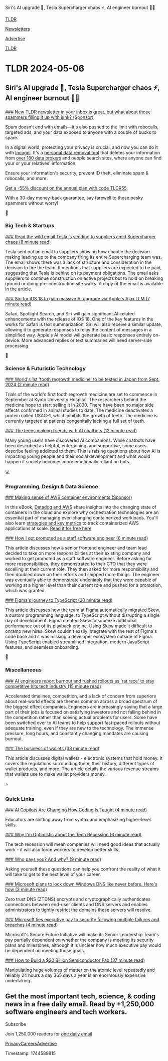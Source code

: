 Siri's AI upgrade 🤖, Tesla Supercharger chaos ⚡, AI engineer burnout 👨‍💻

[TLDR](/)

[Newsletters](/newsletters)

[Advertise](https://advertise.tldr.tech/)

[TLDR](/)

# TLDR 2024-05-06

## Siri's AI upgrade 🤖, Tesla Supercharger chaos ⚡, AI engineer burnout 👨‍💻

### 

[### New TLDR newsletter in your inbox is great, but what about those spammers filling it up with junk? (Sponsor)](https://get.incogni.io/aff_c?offer_id=1151&amp;aff_id=16286&amp;url_id=1880&amp;source=April22)

Spam doesn't end with emails—it's also pushed to the limit with robocalls, targeted ads, and your data exposed to anyone with a couple of bucks to spare.

In a digital world, protecting your privacy is crucial, and now you can do it with [Incogni](https://get.incogni.io/aff_c?offer_id=1151&aff_id=16286&url_id=1880&source=April22). It's a [personal data removal tool](https://get.incogni.io/aff_c?offer_id=1151&aff_id=16286&url_id=1880&source=April22) that deletes your information from [over 180 data brokers](https://get.incogni.io/aff_c?offer_id=1151&aff_id=16286&url_id=1880&source=April22) and people search sites, where anyone can find your or your relatives' information.

Ensure your information's security, prevent ID theft, eliminate spam & robocalls, and more.

[Get a -55% discount on the annual plan with code TLDR55](https://get.incogni.io/aff_c?offer_id=1151&aff_id=16286&url_id=1880&source=April22).

With a 30-day money-back guarantee, say farewell to those pesky spammers without worry!

📱

### Big Tech & Startups

[### Read the wild email Tesla is sending to suppliers amid Supercharger chaos (8 minute read)](https://electrek.co/2024/05/03/read-the-wild-email-tesla-is-sending-to-suppliers-amid-supercharger-chaos/?utm_source=tldrnewsletter)

Tesla sent out an email to suppliers showing how chaotic the decision-making leading up to the company firing its entire Supercharging team was. The email shows there was a lack of structure and consideration in the decision to fire the team. It mentions that suppliers are expected to be paid, suggesting that Tesla is behind on its payment obligations. The email asks suppliers to continue construction on active projects but to hold on breaking ground or doing pre-construction site walks. A copy of the email is available in the article.

[### Siri for iOS 18 to gain massive AI upgrade via Apple's Ajax LLM (7 minute read)](https://appleinsider.com/articles/24/05/03/siri-for-ios-18-to-gain-massive-ai-upgrade-via-apples-ajax-llm?utm_source=tldrnewsletter)

Safari, Spotlight Search, and Siri will gain significant AI-related enhancements with the release of iOS 18. One of the key features in the works for Safari is text summarization. Siri will also receive a similar update, allowing it to generate responses to relay the content of messages in a simplified way. Apple's AI model will generate basic responses entirely on-device. More advanced replies or text summaries will need server-side processing.

🚀

### Science & Futuristic Technology

[### World's 1st 'tooth regrowth medicine' to be tested in Japan from Sept. 2024 (2 minute read)](https://mainichi.jp/english/articles/20240503/p2a/00m/0sc/012000c?utm_source=tldrnewsletter)

Trials of the world's first tooth regrowth medicine are set to commence in September at Kyoto University Hospital. The researchers behind the medicine hope to start selling it in 2030. There have been no major side effects confirmed in animal studies to date. The medicine deactivates a protein called USAG-1, which inhibits the growth of teeth. The medicine is currently targeted at patients congenitally lacking a full set of teeth.

[### The teens making friends with AI chatbots (12 minute read)](https://www.theverge.com/2024/5/4/24144763/ai-chatbot-friends-character-teens?utm_source=tldrnewsletter)

Many young users have discovered AI companions. While chatbots have been described as helpful, entertaining, and supportive, some users describe feeling addicted to them. This is raising questions about how AI is impacting young people and their social development and what would happen if society becomes more emotionally reliant on bots.

💻

### Programming, Design & Data Science

[### Making sense of AWS container environments (Sponsor)](https://www.datadoghq.com/resources/aws-containers-ebook/?utm_source=tldrnewsletter&amp;utm_medium=newsletter&amp;utm_campaign=dg-infra-ww-aws-containers-ebook-tldr)

In this eBook, [Datadog and AWS](https://www.datadoghq.com/resources/aws-containers-ebook/?utm_source=tldrnewsletter&utm_medium=newsletter&utm_campaign=dg-infra-ww-aws-containers-ebook-tldr) share insights into the changing state of containers in the cloud and explore why orchestration technologies are an essential part of managing ever-changing containerized workloads. You'll also learn [strategies and key metrics](https://www.datadoghq.com/resources/aws-containers-ebook/?utm_source=tldrnewsletter&utm_medium=newsletter&utm_campaign=dg-infra-ww-aws-containers-ebook-tldr) to track containerized AWS applications at scale. [Read it for free here](https://www.datadoghq.com/resources/aws-containers-ebook/?utm_source=tldrnewsletter&utm_medium=newsletter&utm_campaign=dg-infra-ww-aws-containers-ebook-tldr)

[### How I got promoted as a staff software engineer (6 minute read)](https://blog.vramana.com/posts/promotion-as-staff-engineer/?utm_source=tldrnewsletter)

This article discusses how a senior frontend engineer and team lead decided to take on more responsibilities at their existing company and worked to get promoted as a staff software engineer. Before asking for more responsibilities, they demonstrated to their CTO that they were excelling at their current role. They then asked for more responsibility and then doubled down on their efforts and shipped more things. The engineer was eventually able to demonstrate undeniably that they were capable of working at a higher level than their current role and pushed for a promotion, which was granted.

[### Figma's journey to TypeScript (20 minute read)](https://www.figma.com/blog/figmas-journey-to-typescript-compiling-away-our-custom-programming-language/?utm_source=tldrnewsletter)

This article discusses how the team at Figma automatically migrated Skew, a custom programming language, to TypeScript without disrupting a single day of development. Figma created Skew to squeeze additional performance out of its playback engine. Using Skew made it difficult to onramp new hires. Skew couldn't easily integrate with the rest of Figma's code base and it was missing a developer ecosystem outside of Figma. Using TypeScript enabled streamlined integration, modern JavaScript features, and seamless onboarding.

🎁

### Miscellaneous

[### AI engineers report burnout and rushed rollouts as 'rat race' to stay competitive hits tech industry (15 minute read)](https://www.cnbc.com/2024/05/03/ai-engineers-face-burnout-as-rat-race-to-stay-competitive-hits-tech.html?utm_source=tldrnewsletter)

Accelerated timelines, competition, and a lack of concern from superiors about real-world effects are themes common across a broad spectrum of the biggest effect companies. Engineers are increasingly saying that a large part of their jobs is focused on satisfying investors and not falling behind in the competition rather than solving actual problems for users. Some have been switched over to AI teams to help support fast-paced rollouts without adequate training, even if they are new to the technology. The immense pressure, long hours, and constantly changing mandates are causing burnout.

[### The business of wallets (33 minute read)](https://www.bitsaboutmoney.com/archive/the-business-of-wallets/?utm_source=tldrnewsletter)

This article discusses digital wallets - electronic systems that hold money. It covers the regulations surrounding them, their history, different types of wallet products, and more. The article details the various revenue streams that wallets use to make wallet providers money.

⚡

### Quick Links

[### AI Copilots Are Changing How Coding Is Taught (4 minute read)](https://spectrum.ieee.org/ai-coding?utm_source=tldrnewsletter)

Educators are shifting away from syntax and emphasizing higher-level skills.

[### Why I'm Optimistic about the Tech Recession (6 minute read)](https://ryanmichaeltech.net/Blog/Why+I'm+Optimistic+about+the+Tech+Recession?utm_source=tldrnewsletter)

The tech recession will mean companies will need good ideas that actually work - it will also force workers to develop better skills.

[### Who pays you? And why? (9 minute read)](https://www.moderndescartes.com/essays/who_pays_you/?utm_source=tldrnewsletter)

Asking yourself these questions can help you confront the reality of what it will take to get to the next level of your career.

[### Microsoft plans to lock down Windows DNS like never before. Here's how (3 minute read)](https://arstechnica.com/security/2024/05/microsoft-plans-to-lock-down-windows-dns-like-never-before-heres-how/?utm_source=tldrnewsletter)

Zero trust DNS (ZTDNS) encrypts and cryptographically authenticates connections between end-user clients and DNS servers and enables administrators to tightly restrict the domains these servers will resolve.

[### Microsoft ties executive pay to security following multiple failures and breaches (4 minute read)](https://arstechnica.com/information-technology/2024/05/microsoft-ties-executive-pay-to-security-following-multiple-failures-and-breaches/?utm_source=tldrnewsletter)

Microsoft's Secure Future Initiative will make its Senior Leadership Team's pay partially dependent on whether the company is meeting its security plans and milestones, although it is unclear how much executive pay would be dependent on meeting those goals.

[### How to Build a $20 Billion Semiconductor Fab (37 minute read)](https://www.construction-physics.com/p/how-to-build-a-20-billion-semiconductor?utm_source=tldrnewsletter)

Manipulating huge volumes of matter on the atomic level repeatedly and reliably 24 hours a day 365 days a year is an enormously expensive undertaking.

## Get the most important tech, science, & coding news in a free daily email. Read by +1,250,000 software engineers and tech workers.

Subscribe

Join 1,250,000 readers for [one daily email](/api/latest/tech)

[Privacy](/privacy)[Careers](https://jobs.ashbyhq.com/tldr.tech)[Advertise](/tech/advertise)

Timestamp: 1744589815